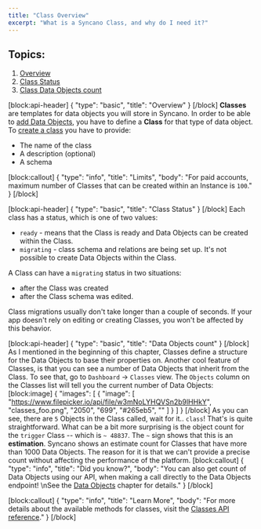 ```yaml
---
title: "Class Overview"
excerpt: "What is a Syncano Class, and why do I need it?"
---
```

## Topics:
1. [Overview](#overview)
4. [Class Status](#class-status)
5. [Class Data Objects count](#class-data-objects-count)

[block:api-header]
{
  "type": "basic",
  "title": "Overview"
}
[/block]
**Classes** are templates for data objects you will store in Syncano. In order to be able to [add Data Objects](data-objects#section-creating-a-data-object), you have to define a **Class** for that type of data object. To [create a class](#creating-a-class) you have to provide:

- The name of the class
- A description (optional)
- A schema


[block:callout]
{
  "type": "info",
  "title": "Limits",
  "body": "For paid accounts, maximum number of Classes that can be created within an Instance is `100`."
}
[/block]


[block:api-header]
{
  "type": "basic",
  "title": "Class Status"
}
[/block]
Each class has a status, which is one of two values:
- `ready` - means that the Class is ready and Data Objects can be created within the Class.
- `migrating` - class schema and relations are being set up. It's not possible to create Data Objects within the Class.

A Class can have a `migrating` status in two situations:
- after the Class was created
- after the Class schema was edited.

Class migrations usually don't take longer than a couple of seconds. If your app doesn't rely on editing or creating Classes, you won't be affected by this behavior.

[block:api-header]
{
  "type": "basic",
  "title": "Data Objects count"
}
[/block]
As I mentioned in the beginning of this chapter, Classes define a structure for the Data Objects to base their properties on. Another cool feature of Classes, is that you can see a number of Data Objects that inherit from the Class.
To see that, go to `Dashboard` -> `Classes` view. The `Objects` column on the Classes list will tell you the current number of Data Objects:
[block:image]
{
  "images": [
    {
      "image": [
        "https://www.filepicker.io/api/file/w3mNoLYHQVSn2b9lHHkY",
        "classes_foo.png",
        "2050",
        "699",
        "#265eb5",
        ""
      ]
    }
  ]
}
[/block]
As you can see, there are `5` Objects in the Class called, wait for it.. `class`!
That's is quite straightforward.
What can be a bit more surprising is the object count for the `trigger` Class -- which is `~ 48837`. The `~` sign shows that this is an **estimation**. Syncano shows an estimate count for Classes that have more than 1000 Data Objects. The reason for it is that we can't provide a precise count without affecting the performance of the platform.
[block:callout]
{
  "type": "info",
  "title": "Did you know?",
  "body": "You can also get count of Data Objects using our API, when making a call directly to the Data Objects endpoint! \nSee the [Data Objects](data-objects) chapter for details."
}
[/block]

[block:callout]
{
  "type": "info",
  "title": "Learn More",
  "body": "For more details about the available methods for classes, visit the [Classes API reference](http://docs.syncano.com/v0.1.1/docs/classes-list)."
}
[/block]
